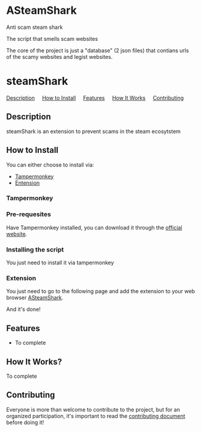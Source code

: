# ASteamShark
Anti scam steam shark

The script that smells scam websites

The core of the project is just a "database" (2 json files) that contians urls of the scamy websites and legist websites.



<h1>steamShark</h1>

<!-- HEADER SECTION -->
<nav>
    <a href="#description">Description</a>
    <a href="#howToInstall">How to Install</a>
    <a href="#features">Features</a>
    <a href="#howItWorks">How It Works</a>
    <a href="#contributing">Contributing</a>
</nav>

<!-- DESCRIPTION -->
<div id="description">
    <!-- HEADER -->
    <div>
        <h2>Description</h2>
    </div>
    <!-- CONTENT -->
    <div>
        steamShark is an extension to prevent scams in the steam ecosytstem
    </div>
</div>

<!-- HOW TO INSTALL -->
<div id="howToInstall">
    <!-- HEADER -->
    <div>
        <h2>How to Install</h2>
    </div>
    <!-- CONTENT -->
    <div>
        You can either choose to install via:
        <ul>
            <li><a href="#installTampermonkey">Tampermonkey</a></li>
            <li><a href="#installExtension">Entension</a></li>
        </ul>

<div id="installTampermonkey">
<h3>Tampermonkey</h3>

### Pre-requesites
Have Tampermonkey installed, you can download it through the [official website](https://www.tampermonkey.net/).

### Installing the script
You just need to install it via tampermonkey
</div>

<div id="installExtension">
<h3>Extension</h3>

You just need to go to the following page and add the extension to your web browser
[ASteamShark](https://www.google.com).
</div>

And it's done!
    </div>
</div>

<!-- FEATURES -->
<div id="features">
    <!-- HEADER -->
    <div>
        <h2>Features</h2>
    </div>
    <!-- CONTENT -->
    <div>
        <ul>
            <li>
            To complete
            </li>
        </ul>
    </div>
</div>

<!-- HOW IT WORKS -->
<div id="howItWorks">
    <!-- HEADER -->
    <div>
        <h2>How It Works?</h2>
    </div>
    <!-- CONTENT -->
    <div>
        To complete
    </div>
</div>

<!-- CONTRIBUTING -->
<div id="contributing">
    <!-- HEADER -->
    <div>
        <h2>Contributing</h2>
    </div>
    <!-- CONTENT -->
    <div>
        <p>

Everyone is more than welcome to contribute to the project, but for an organized participation, it's important to read the [contributing document](./CONTRIBUTING.md) before doing it!
</p>

</div>

</div>

<style>
nav{
    display: flex;
    flex-direction: row;
    gap: 20px;
}
</style>
